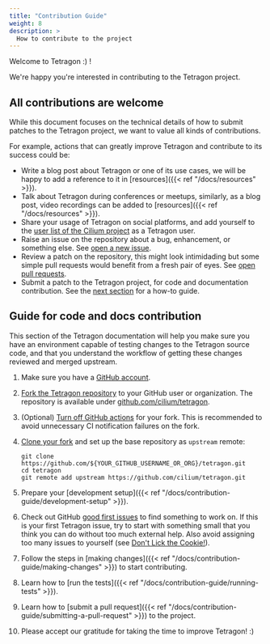 ```yaml
---
title: "Contribution Guide"
weight: 8
description: >
  How to contribute to the project
---
```


Welcome to Tetragon :) !

We're happy you're interested in contributing to the Tetragon project.

## All contributions are welcome

While this document focuses on the technical details of how to submit patches
to the Tetragon project, we want to value all kinds of contributions.

For example, actions that can greatly improve Tetragon and contribute to its
success could be:
- Write a blog post about Tetragon or one of its use cases, we will be happy to
  add a reference to it in [resources]({{< ref "/docs/resources" >}}).
- Talk about Tetragon during conferences or meetups, similarly, as a blog post,
  video recordings can be added to [resources]({{< ref "/docs/resources" >}}).
- Share your usage of Tetragon on social platforms, and add yourself to the
  [user list of the Cilium project](https://github.com/cilium/cilium/blob/main/USERS.md)
  as a Tetragon user.
- Raise an issue on the repository about a bug, enhancement, or something else.
  See [open a new issue](https://github.com/cilium/tetragon/issues/new/choose).
- Review a patch on the repository, this might look intimidading but some
  simple pull requests would benefit from a fresh pair of eyes. See [open pull
  requests](https://github.com/cilium/tetragon/pulls).
- Submit a patch to the Tetragon project, for code and documentation
  contribution. See the [next section](#guide-for-code-and-docs-contribution)
  for a how-to guide.

## Guide for code and docs contribution

This section of the Tetragon documentation will help you make sure you
have an environment capable of testing changes to the Tetragon source code,
and that you understand the workflow of getting these changes reviewed and
merged upstream.

1. Make sure you have a [GitHub account](https://github.com/join).

2. [Fork the Tetragon repository](https://docs.github.com/en/pull-requests/collaborating-with-pull-requests/working-with-forks/fork-a-repo)
   to your GitHub user or organization. The repository is available under
   [github.com/cilium/tetragon](https://github.com/cilium/tetragon).

3. (Optional) [Turn off GitHub actions](https://docs.github.com/en/repositories/managing-your-repositorys-settings-and-features/enabling-features-for-your-repository/managing-github-actions-settings-for-a-repository#about-github-actions-permissions-for-your-repository)
   for your fork. This is recommended to avoid unnecessary CI notification
   failures on the fork.

4. [Clone your fork](https://docs.github.com/en/repositories/creating-and-managing-repositories/cloning-a-repository)
   and set up the base repository as `upstream` remote:

   ```shell
   git clone https://github.com/${YOUR_GITHUB_USERNAME_OR_ORG}/tetragon.git
   cd tetragon
   git remote add upstream https://github.com/cilium/tetragon.git
   ```

5. Prepare your [development setup]({{< ref "/docs/contribution-guide/development-setup" >}}).

6. Check out GitHub [good first issues](https://github.com/cilium/tetragon/issues?q=is%3Aopen+is%3Aissue+label%3A%22good+first+issue%22)
   to find something to work on. If this is your first Tetragon issue, try to
   start with something small that you think you can do without too much
   external help. Also avoid assigning too many issues to yourself (see [Don't
   Lick the Cookie!](https://www.redhat.com/en/blog/dont-lick-cookie)).

7. Follow the steps in [making changes]({{< ref "/docs/contribution-guide/making-changes" >}})
   to start contributing.

8. Learn how to [run the tests]({{< ref "/docs/contribution-guide/running-tests" >}}).

9. Learn how to [submit a pull request]({{< ref "/docs/contribution-guide/submitting-a-pull-request" >}})
   to the project.

10. Please accept our gratitude for taking the time to improve Tetragon! :)
